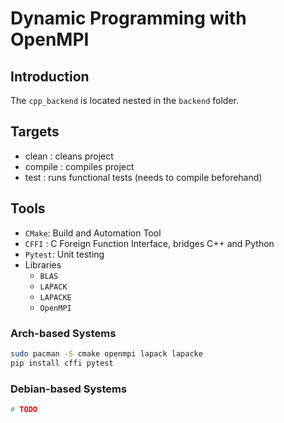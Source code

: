 # Dynamic Programming with OpenMPI

## Introduction

The `cpp_backend` is located nested in the `backend` folder.

## Targets
- clean : cleans project
- compile : compiles project
- test : runs functional tests (needs to compile beforehand)


## Tools
- `CMake`: Build and Automation Tool
- `CFFI` : C Foreign Function Interface, bridges C++ and Python
- `Pytest`: Unit testing
- Libraries
    - `BLAS`
    - `LAPACK`
    - `LAPACKE`
    - `OpenMPI`

### Arch-based Systems
```sh
sudo pacman -S cmake openmpi lapack lapacke
pip install cffi pytest
```
### Debian-based Systems
```sh
# TODO
```
